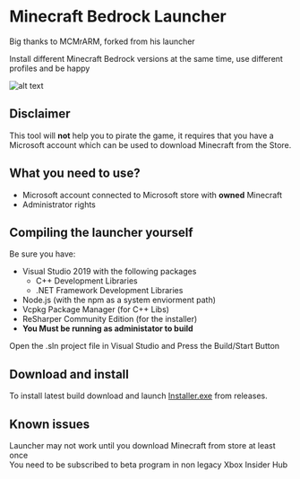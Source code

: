 # Minecraft Bedrock Launcher
Big thanks to MCMrARM, forked from his launcher

Install different Minecraft Bedrock versions at the same time, use different profiles and be happy

![alt text](https://github.com/BedrockLauncher/BedrockLauncher/blob/master/readme_resources/Launcher%20photo.png)

## Disclaimer
This tool will **not** help you to pirate the game, it requires that you have a Microsoft account which can be used to download Minecraft from the Store.

## What you need to use?
- Microsoft account connected to Microsoft store with **owned** Minecraft
- Administrator rights

## Compiling the launcher yourself
Be sure you have:
- Visual Studio 2019 with the following packages
  - C++ Development Libraries
  - .NET Framework Development Libraries
- Node.js (with the npm as a system enviorment path)
- Vcpkg Package Manager (for C++ Libs)
- ReSharper Community Edition (for the installer)
- **You Must be running as administator to build**

Open the .sln project file in Visual Studio and Press the Build/Start Button

## Download and install
To install latest build download and launch [Installer.exe](https://github.com/BedrockLauncher/BedrockLauncher/releases/latest/download/Installer.exe) from releases.

## Known issues
Launcher may not work until you download Minecraft from store at least once <br />
You need to be subscribed to beta program in non legacy Xbox Insider Hub
